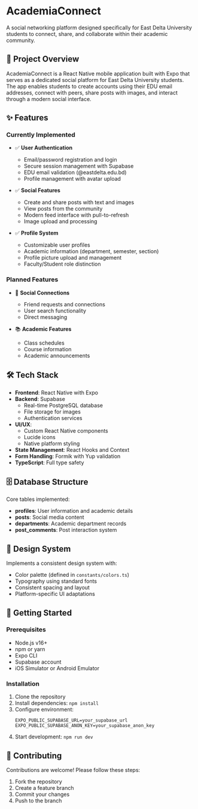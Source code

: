 # AcademiaConnect

A social networking platform designed specifically for East Delta University students to connect, share, and collaborate within their academic community.

## 🎯 Project Overview

AcademiaConnect is a React Native mobile application built with Expo that serves as a dedicated social platform for East Delta University students. The app enables students to create accounts using their EDU email addresses, connect with peers, share posts with images, and interact through a modern social interface.

## ✨ Features

### Currently Implemented
- ✅ **User Authentication**
  - Email/password registration and login
  - Secure session management with Supabase
  - EDU email validation (@eastdelta.edu.bd)
  - Profile management with avatar upload

- ✅ **Social Features**
  - Create and share posts with text and images
  - View posts from the community
  - Modern feed interface with pull-to-refresh
  - Image upload and processing

- ✅ **Profile System**
  - Customizable user profiles
  - Academic information (department, semester, section)
  - Profile picture upload and management
  - Faculty/Student role distinction

### Planned Features
- 🤝 **Social Connections**
  - Friend requests and connections
  - User search functionality
  - Direct messaging

- 📚 **Academic Features**
  - Class schedules
  - Course information
  - Academic announcements

## 🛠 Tech Stack

- **Frontend**: React Native with Expo
- **Backend**: Supabase
  - Real-time PostgreSQL database
  - File storage for images
  - Authentication services
- **UI/UX**:
  - Custom React Native components
  - Lucide icons
  - Native platform styling
- **State Management**: React Hooks and Context
- **Form Handling**: Formik with Yup validation
- **TypeScript**: Full type safety

## 🗄 Database Structure

Core tables implemented:
- **profiles**: User information and academic details
- **posts**: Social media content
- **departments**: Academic department records
- **post_comments**: Post interaction system

## 🎨 Design System

Implements a consistent design system with:
- Color palette (defined in `constants/colors.ts`)
- Typography using standard fonts
- Consistent spacing and layout
- Platform-specific UI adaptations

## 🚀 Getting Started

### Prerequisites
- Node.js v16+
- npm or yarn
- Expo CLI
- Supabase account
- iOS Simulator or Android Emulator

### Installation
1. Clone the repository
2. Install dependencies: `npm install`
3. Configure environment:
   ```env
   EXPO_PUBLIC_SUPABASE_URL=your_supabase_url
   EXPO_PUBLIC_SUPABASE_ANON_KEY=your_supabase_anon_key
   ```
4. Start development: `npm run dev`

## 📝 Contributing

Contributions are welcome! Please follow these steps:
1. Fork the repository
2. Create a feature branch
3. Commit your changes
4. Push to the branch